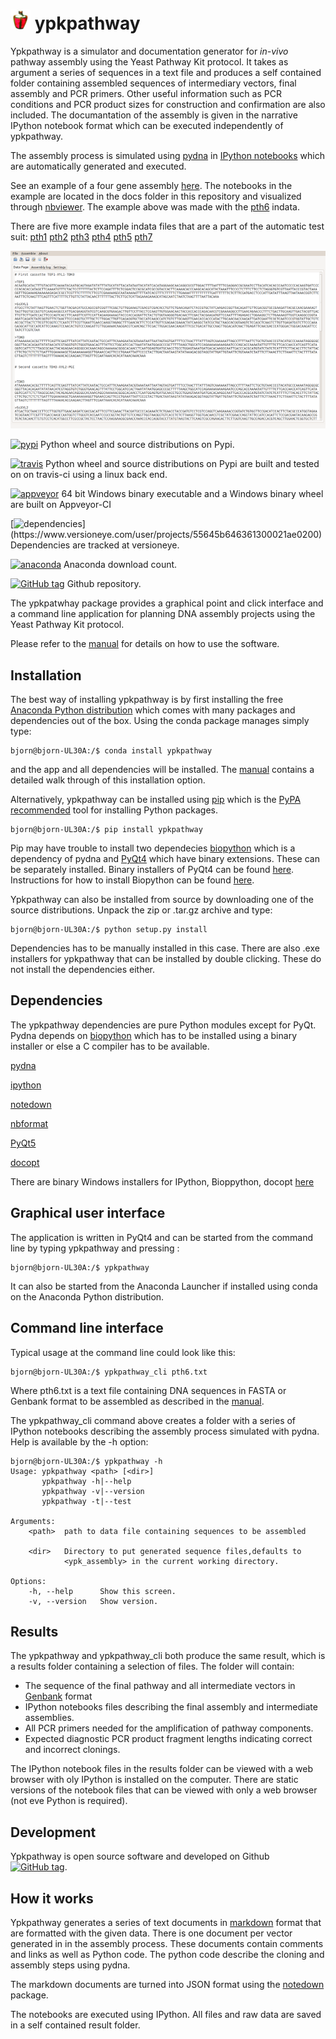 # [![icon](https://raw.githubusercontent.com/BjornFJohansson/ypkpathway/master/icon.resized.png)](https://pypi.python.org/pypi/ypkpathway/) ypkpathway 

Ypkpathway is a simulator and documentation generator for _in-vivo_ pathway assembly using the Yeast Pathway Kit protocol. 
It takes as argument a series of sequences in a text file and produces a self contained folder containing assembled sequences 
of intermediary vectors, final assembly and PCR primers. Other useful information such as PCR conditions and PCR product sizes 
for construction and confirmation are also included. The documantation of the assembly is given in the narrative 
IPython notebook format which can be executed independently of ypkpathway.

The assembly process is simulated using [pydna](https://github.com/BjornFJohansson/pydna) 
in [IPython notebooks](http://ipython.org/notebook.html) which are automatically generated and executed. 

See an example of a four gene assembly [here](http://nbviewer.ipython.org/github/BjornFJohansson/ypkpathway/blob/master/docs/pth6/pw.ipynb). 
The notebooks in the example are located in the docs folder in this repository and visualized through [nbviewer](http://nbviewer.ipython.org/).
The example above was made with the [pth6](http://nbviewer.ipython.org/github/BjornFJohansson/ypkpathway/blob/master/tests/pth6.txt) indata.

There are five more example indata files that are a part of the automatic test suit: 
[pth1](http://nbviewer.ipython.org/github/BjornFJohansson/ypkpathway/blob/master/tests/pth1.txt)
[pth2](http://nbviewer.ipython.org/github/BjornFJohansson/ypkpathway/blob/master/tests/pth2.txt)
[pth3](http://nbviewer.ipython.org/github/BjornFJohansson/ypkpathway/blob/master/tests/pth3.txt)
[pth4](http://nbviewer.ipython.org/github/BjornFJohansson/ypkpathway/blob/master/tests/pth4.txt)
[pth5](http://nbviewer.ipython.org/github/BjornFJohansson/ypkpathway/blob/master/tests/pth5.txt)
[pth7](http://nbviewer.ipython.org/github/BjornFJohansson/ypkpathway/blob/master/tests/pth7.txt)

[![screenshot](https://raw.githubusercontent.com/BjornFJohansson/ypkpathway/master/screenshot.resized.png)](https://github.com/BjornFJohansson/ypkpathway) 

[![pypi](https://img.shields.io/pypi/v/ypkpathway.png)](https://pypi.python.org/pypi/ypkpathway/) Python wheel and source distributions on Pypi.

[![travis](https://travis-ci.org/BjornFJohansson/ypkpathway.svg)](https://travis-ci.org/BjornFJohansson/ypkpathway) Python wheel and source distributions on Pypi are built and tested on on travis-ci using a linux back end. 

[![appveyor](https://ci.appveyor.com/api/projects/status/ol5ru8po7fx5cimj?svg=true)](https://ci.appveyor.com/project/BjornFJohansson/ypkpathway) 64 bit Windows binary executable and a Windows binary wheel are built on Appveyor-CI

[![dependencies](https://www.versioneye.com/user/projects/55645b646361300021ae0200/badge.svg?style=flat(Dependency%20Status)!)](https://www.versioneye.com/user/projects/55645b646361300021ae0200) Dependencies are tracked at versioneye.

[![anaconda](https://anaconda.org/bjornfjohansson/ypkpathway/badges/downloads.svg)](https://anaconda.org/bjornfjohansson/ypkpathway) Anaconda download count.

[![GitHub tag](https://img.shields.io/github/tag/BjornFJohansson/ypkpathway.svg)](https://github.com/BjornFJohansson/ypkpathway) Github repository.

The ypkpatwhay package provides a graphical point and click interface and a command line application for planning DNA assembly projects 
using the Yeast Pathway Kit protocol.

Please refer to the [manual](https://github.com/BjornFJohansson/ypkpathway/blob/master/docs/manual.pdf) for details on how to use the software.

## Installation

The best way of installing ypkpathway is by first installing the free [Anaconda Python distribution](https://store.continuum.io/cshop/anaconda/) which comes with
many packages and dependencies out of the box. Using the conda package manages simply type:

    bjorn@bjorn-UL30A:/$ conda install ypkpathway

and the app and all dependencies will be installed. The [manual](https://github.com/BjornFJohansson/ypkpathway/blob/master/docs/manual.pdf) contains a detailed 
walk through of this installation option.

Alternatively, ypkpathway can be installed using [pip](https://pypi.python.org/pypi/pip) which is the [PyPA recommended](https://python-packaging-user-guide.readthedocs.org/en/latest/current.html) tool for installing Python packages.

    bjorn@bjorn-UL30A:/$ pip install ypkpathway

Pip may have trouble to install two dependecies [biopython](https://pypi.python.org/pypi/biopython) which is a dependency of pydna and [PyQt4](https://pypi.python.org/pypi/PyQt4/4.11.4) which have binary extensions. 
These can be separately installed. Binary installers of PyQt4 can be found [here](http://www.riverbankcomputing.com/software/pyqt/download). Instructions for how to install Biopython can 
be found [here](http://biopython.org/wiki/Download).

Ypkpathway can also be installed from source by downloading one of the source distributions. Unpack the zip or .tar.gz archive and type:

    bjorn@bjorn-UL30A:/$ python setup.py install

Dependencies has to be manually installed in this case. There are also .exe installers for ypkpathway that can be installed by double clicking.
These do not install the dependencies either.

## Dependencies

The ypkpathway dependencies are pure Python modules except for PyQt. 
Pydna depends on [biopython](https://pypi.python.org/pypi/biopython) which has 
to be installed using a binary installer or else a C compiler has to be available. 

[pydna](https://pypi.python.org/pypi/pydna)

[ipython](https://pypi.python.org/pypi/ipython)

[notedown](https://pypi.python.org/pypi/notedown)

[nbformat](https://pypi.python.org/pypi/nbformat/4.3.0)

[PyQt5](https://pypi.python.org/pypi/PyQt5)

[docopt](https://pypi.python.org/pypi/docopt)

There are binary Windows installers for IPython, Bioppython, docopt [here](http://www.lfd.uci.edu/~gohlke/pythonlibs/) 

## Graphical user interface

The application is written in PyQt4 and can be started from the command line by typing ypkpathway and pressing <enter>:

    bjorn@bjorn-UL30A:/$ ypkpathway

It can also be started from the Anaconda Launcher if installed using conda on the Anaconda Python distribution.


## Command line interface

Typical usage at the command line could look like this:

    bjorn@bjorn-UL30A:/$ ypkpathway_cli pth6.txt

Where pth6.txt is a text file containing DNA sequences in FASTA or Genbank format to be assembled as described in the [manual](https://github.com/BjornFJohansson/ypkpathway/blob/master/docs/manual.pdf).

The ypkpathway_cli command above creates a folder with a series of IPython notebooks describing 
the assembly process simulated with pydna. Help is available by the -h option:

    bjorn@bjorn-UL30A:/$ ypkpathway -h
    Usage: ypkpathway <path> [<dir>]
           ypkpathway -h|--help
           ypkpathway -v|--version
           ypkpathway -t|--test

    Arguments:
        <path>  path to data file containing sequences to be assembled

        <dir>   Directory to put generated sequence files,defaults to
                <ypk_assembly> in the current working directory.

    Options:
        -h, --help      Show this screen.
        -v, --version   Show version.


## Results

The ypkpathway and ypkpathway_cli both produce the same result, which is a results folder containing a selection of files.
The folder will contain:

-   The sequence of the final pathway and all intermediate vectors in [Genbank](http://www.ncbi.nlm.nih.gov/Sitemap/samplerecord.html) format
-   IPython notebooks files describing the final assembly and intermediate assemblies.
-   All PCR primers needed for the amplification of pathway components.
-   Expected diagnostic PCR product fragment lengths indicating correct and incorrect clonings.

The IPython notebook files in the results folder can be viewed with a web browser with oly IPython is installed on the computer.
There are static versions of the notebook files that can be viewed with only a web browser (not eve Python is required).

## Development

Ypkpathway is open source software and developed on 
Github [![GitHub tag](https://img.shields.io/github/tag/BjornFJohansson/ypkpathway.svg)](https://github.com/BjornFJohansson/ypkpathway).

## How it works

Ypkpathway generates a series of text documents in [markdown](http://daringfireball.net/projects/markdown/) format 
that are formatted with the given data. There is one document per vector generated in in the assembly process. 
These documents contain comments and links as well as Python code. The python code describe the cloning and assembly 
steps using pydna. 

The markdown documents are turned into JSON format using the [notedown](https://github.com/aaren/notedown) package. 

The notebooks are executed using IPython. All files and
raw data are saved in a self contained result folder.
